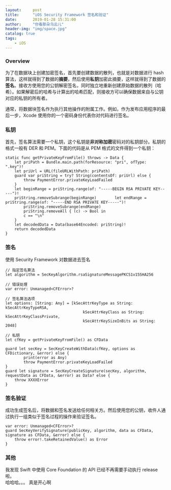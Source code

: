 ```yaml
---
layout:     post
title:      "iOS Security Framework 签名和验证"
date:       2019-01-28 15:31:00
author:     "你看那朵乌云儿"
header-img: "img/space.jpg"
catalog: true
tags:
    - iOS
---
```

  
  
### Overview

为了在数据块上创建加密签名，首先要创建数据的散列，也就是对数据进行 hash 算法，这样就得到了数据的**摘要**，然后使用**私钥**加密此摘要，这样就得到了数据的**签名**。接收方使用您的公钥解密签名，同时独立地重新创建原始数据的散列（哈希）。如果解密后的哈希与计算出的哈希匹配，则接收方可以确保数据来自与公钥对应的私钥的所有者。  

通常，将数据块签名作为执行其他操作的附属工作。例如，作为发布应用程序的最后一步，Xcode 使用你的一个密码身份代表你对代码进行签名。

### 私钥

首先，签名算法需要一个私钥，这个私钥是**非对称加密**密码对的私钥部分。私钥的格式一般有 DER 和 PEM。下面的代码是从 PEM 格式的文件得到一个私钥：  
		
	static func getPrivateKeyFromFile() throws -> Data {
		let priPath = Bundle.main.path(forResource: "pri", ofType: ".key")!
		let priUrl = URL(fileURLWithPath: priPath)
		guard var priString = try? String(contentsOf: priUrl) else {
			throw PaymentError.privateKeyLoadFailed
		}
		let beginRange = priString.range(of: "-----BEGIN RSA PRIVATE KEY-----")!
		priString.removeSubrange(beginRange)		let endRange = priString.range(of: "-----END RSA PRIVATE KEY-----")!
			priString.removeSubrange(endRange)
			priString.removeAll { (c) -> Bool in
			c == "\n"
		}
		let decodedData = Data(base64Encoded: priString)!
		return decodedData
	}

### 签名

使用 Security Framework 对数据进去签名

	// 指定签名算法
	let algorithm = SecKeyAlgorithm.rsaSignatureMessagePKCS1v15SHA256
	
	// 错误处理
	var error: Unmanaged<CFError>?
	
	// 签名算法选项
	let options: [String: Any] = [kSecAttrKeyType as String: kSecAttrKeyTypeRSA,
                                      kSecAttrKeyClass as String: kSecAttrKeyClassPrivate,
                                      kSecAttrKeySizeInBits as String: 2048]
	
	// 私钥
	let cfKey = getPrivateKeyFromFile() as CFData
        
	guard let secKey = SecKeyCreateWithData(cfKey, options as CFDictionary, &error) else {
			print(error as Any)
			throw PaymentError.privateKeyLoadFailed
	}
	guard let signature = SecKeyCreateSignature(secKey, algorithm, requestData as CFData, &error) as Data? else {
		throw XXXXError
	}

### 签名验证

成功生成签名后，将数据和签名发送给任何相关方。然后使用您的公钥，收件人通过执行一组类似于签名过程的操作来验证签名。

	var error: Unmanaged<CFError>?
	guard SecKeyVerifySignature(publicKey, algorithm, data as CFData, signature as CFData, &error) else {
		throw error!.takeRetainedValue() as Error
	}
	
### 其他

我发现 Swift 中使用 Core Foundation 的 API 已经不再需要手动执行 release 啦。  
哈哈哈。。。 真是开心啊


















